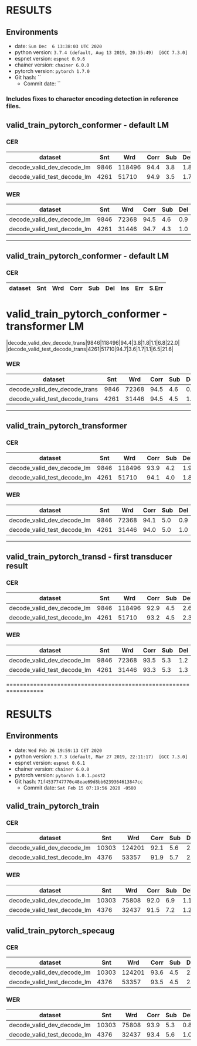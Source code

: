 <!-- Generated by ../../../utils/show_result.sh -->
# RESULTS
## Environments
- date: `Sun Dec  6 13:38:03 UTC 2020`
- python version: `3.7.4 (default, Aug 13 2019, 20:35:49)  [GCC 7.3.0]`
- espnet version: `espnet 0.9.6`
- chainer version: `chainer 6.0.0`
- pytorch version: `pytorch 1.7.0`
- Git hash: ``
  - Commit date: ``

### Includes fixes to character encoding detection in reference files.

## valid_train_pytorch_conformer - default LM
### CER
|dataset|Snt|Wrd|Corr|Sub|Del|Ins|Err|S.Err|
|---|---|---|---|---|---|---|---|---|
|decode_valid_dev_decode_lm|9846|118496|94.4|3.8|1.8|1.1|6.7|21.8|
|decode_valid_test_decode_lm|4261|51710|94.9|3.5|1.7|1.1|6.3|21.0|

### WER
|dataset|Snt|Wrd|Corr|Sub|Del|Ins|Err|S.Err|
|---|---|---|---|---|---|---|---|---|
|decode_valid_dev_decode_lm|9846|72368|94.5|4.6|0.9|0.7|6.2|21.5|
|decode_valid_test_decode_lm|4261|31446|94.7|4.3|1.0|0.8|6.0|20.7|

------------------------------------------------------------------

## valid_train_pytorch_conformer - default LM
### CER
|dataset|Snt|Wrd|Corr|Sub|Del|Ins|Err|S.Err|
|---|---|---|---|---|---|---|---|---|
# valid_train_pytorch_conformer - transformer LM
|decode_valid_dev_decode_trans|9846|118496|94.4|3.8|1.8|1.1|6.8|22.0|
|decode_valid_test_decode_trans|4261|51710|94.7|3.6|1.7|1.1|6.5|21.6|

### WER
|dataset|Snt|Wrd|Corr|Sub|Del|Ins|Err|S.Err|
|---|---|---|---|---|---|---|---|---|
|decode_valid_dev_decode_trans|9846|72368|94.5|4.6|0.9|0.7|6.3|21.6|
|decode_valid_test_decode_trans|4261|31446|94.5|4.5|1.0|0.8|6.3|21.2|

------------------------------------------------------------------

## valid_train_pytorch_transformer
### CER
|dataset|Snt|Wrd|Corr|Sub|Del|Ins|Err|S.Err|
|---|---|---|---|---|---|---|---|---|
|decode_valid_dev_decode_lm|9846|118496|93.9|4.2|1.9|1.2|7.4|22.4|
|decode_valid_test_decode_lm|4261|51710|94.1|4.0|1.8|1.3|7.2|22.3|

### WER
|dataset|Snt|Wrd|Corr|Sub|Del|Ins|Err|S.Err|
|---|---|---|---|---|---|---|---|---|
|decode_valid_dev_decode_lm|9846|72368|94.1|5.0|0.9|0.8|6.7|22.0|
|decode_valid_test_decode_lm|4261|31446|94.0|5.0|1.0|0.8|6.9|22.1|

------------------------------------------------------------------

## valid_train_pytorch_transd - first transducer result
### CER
|dataset|Snt|Wrd|Corr|Sub|Del|Ins|Err|S.Err|
|---|---|---|---|---|---|---|---|---|
|decode_valid_dev_decode_lm|9846|118496|92.9|4.5|2.6|1.4|8.5|24.0|
|decode_valid_test_decode_lm|4261|51710|93.2|4.5|2.3|1.5|8.3|24.1|

### WER
|dataset|Snt|Wrd|Corr|Sub|Del|Ins|Err|S.Err|
|---|---|---|---|---|---|---|---|---|
|decode_valid_dev_decode_lm|9846|72368|93.5|5.3|1.2|0.8|7.3|23.6|
|decode_valid_test_decode_lm|4261|31446|93.3|5.3|1.3|0.8|7.5|23.8|



=================================================================
<!-- Generated by ../../../utils/show_result.sh -->
# RESULTS
## Environments
- date: `Wed Feb 26 19:59:13 CET 2020`
- python version: `3.7.3 (default, Mar 27 2019, 22:11:17)  [GCC 7.3.0]`
- espnet version: `espnet 0.6.1`
- chainer version: `chainer 6.0.0`
- pytorch version: `pytorch 1.0.1.post2`
- Git hash: `71f4537747770c48eae69d8bb6239364613847cc`
  - Commit date: `Sat Feb 15 07:19:56 2020 -0500`

## valid_train_pytorch_train
### CER

|dataset|Snt|Wrd|Corr|Sub|Del|Ins|Err|S.Err|
|---|---|---|---|---|---|---|---|---|
|decode_valid_dev_decode_lm|10303|124201|92.1|5.6|2.3|1.5|9.5|27.4|
|decode_valid_test_decode_lm|4376|53357|91.9|5.7|2.4|1.7|9.7|28.5|

### WER

|dataset|Snt|Wrd|Corr|Sub|Del|Ins|Err|S.Err|
|---|---|---|---|---|---|---|---|---|
|decode_valid_dev_decode_lm|10303|75808|92.0|6.9|1.1|1.0|9.0|27.0|
|decode_valid_test_decode_lm|4376|32437|91.5|7.2|1.2|1.1|9.5|28.2|

## valid_train_pytorch_specaug
### CER

|dataset|Snt|Wrd|Corr|Sub|Del|Ins|Err|S.Err|
|---|---|---|---|---|---|---|---|---|
|decode_valid_dev_decode_lm|10303|124201|93.6|4.5|2.0|1.2|7.6|23.3|
|decode_valid_test_decode_lm|4376|53357|93.5|4.5|2.0|1.3|7.8|24.1|

### WER

|dataset|Snt|Wrd|Corr|Sub|Del|Ins|Err|S.Err|
|---|---|---|---|---|---|---|---|---|
|decode_valid_dev_decode_lm|10303|75808|93.9|5.3|0.8|0.8|7.0|23.0|
|decode_valid_test_decode_lm|4376|32437|93.4|5.6|1.0|0.9|7.5|23.7|